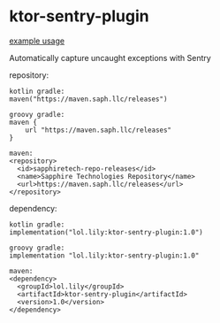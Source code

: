# ktor-sentry-plugin
[example usage](https://github.com/L1LLIAN/ktor-sentry-plugin/blob/mistress/src/test/kotlin/lol/lily/ktor/sentry/PluginTest.kt#L12)

Automatically capture uncaught exceptions with Sentry

repository:
```
kotlin gradle:
maven("https://maven.saph.llc/releases")

groovy gradle:
maven {
    url "https://maven.saph.llc/releases"
}

maven:
<repository>
  <id>sapphiretech-repo-releases</id>
  <name>Sapphire Technologies Repository</name>
  <url>https://maven.saph.llc/releases</url>
</repository>
```

dependency:
```
kotlin gradle:
implementation("lol.lily:ktor-sentry-plugin:1.0")

groovy gradle:
implementation "lol.lily:ktor-sentry-plugin:1.0"

maven:
<dependency>
  <groupId>lol.lily</groupId>
  <artifactId>ktor-sentry-plugin</artifactId>
  <version>1.0</version>
</dependency>
```